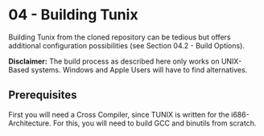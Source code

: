 # 04 - Building Tunix
Building Tunix from the cloned repository can be tedious but offers additional configuration possibilities (see Section 04.2 - Build Options).

**Disclaimer:** The build process as described here only works on UNIX-Based systems. Windows and Apple Users will have to find alternatives.
## Prerequisites
First you will need a Cross Compiler, since TUNIX is written for the i686-Architecture. For this, you will need to build GCC and binutils from scratch.
